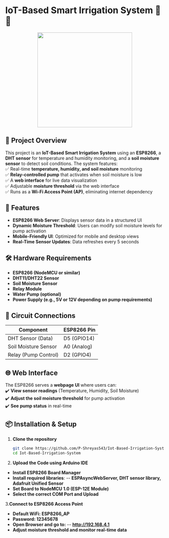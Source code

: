 # IoT-Based Smart Irrigation System 🌱💧

<p align="center">
  <img src="https://github.com/user-attachments/assets/b72c420d-f046-4ce2-ac90-a65d5dc42242" width="300" style="transform: rotate(0deg);">
</p>

## 📌 Project Overview  
This project is an **IoT-Based Smart Irrigation System** using an **ESP8266**, a **DHT sensor** for temperature and humidity monitoring, and a **soil moisture sensor** to detect soil conditions. The system features:  
✅ Real-time **temperature, humidity, and soil moisture** monitoring  
✅ **Relay-controlled pump** that activates when soil moisture is low  
✅ A **web interface** for live data visualization  
✅ Adjustable **moisture threshold** via the web interface  
✅ Runs as a **Wi-Fi Access Point (AP)**, eliminating internet dependency  

## 🚀 Features  
- **ESP8266 Web Server**: Displays sensor data in a structured UI  
- **Dynamic Moisture Threshold**: Users can modify soil moisture levels for pump activation  
- **Mobile-Friendly UI**: Optimized for mobile and desktop views  
- **Real-Time Sensor Updates**: Data refreshes every 5 seconds  

## 🛠️ Hardware Requirements  
- **ESP8266 (NodeMCU or similar)**  
- **DHT11/DHT22 Sensor**  
- **Soil Moisture Sensor**  
- **Relay Module**  
- **Water Pump (optional)**  
- **Power Supply (e.g., 5V or 12V depending on pump requirements)**  

## 📌 Circuit Connections  
| Component           | ESP8266 Pin  |
|--------------------|-------------|
| DHT Sensor (Data)  | D5 (GPIO14)  |
| Soil Moisture Sensor | A0 (Analog)  |
| Relay (Pump Control) | D2 (GPIO4)   |

## 🌐 Web Interface  
The ESP8266 serves a **webpage UI** where users can:  
✔️ **View sensor readings** (Temperature, Humidity, Soil Moisture)  
✔️ **Adjust the soil moisture threshold** for pump activation  
✔️ **See pump status** in real-time  

## 📦 Installation & Setup  
1. **Clone the repository**  
   ```sh
   git clone https://github.com/P-Shreyas543/Iot-Based-Irrigation-System
   cd Iot-Based-Irrigation-System

2. **Upload the Code using Arduino IDE**
- **Install ESP8266 Board Manager**
- **Install required libraries**:
-- **ESPAsyncWebServer, DHT sensor library, Adafruit Unified Sensor**
- **Set Board to NodeMCU 1.0 (ESP-12E Module)**
- **Select the correct COM Port and Upload**

3.**Connect to ESP8266 Access Point**
- **Default WiFi: ESP8266_AP**
- **Password: 12345678**
- **Open Browser and go to:**
-- **http://192.168.4.1**
- **Adjust moisture threshold and monitor real-time data**



